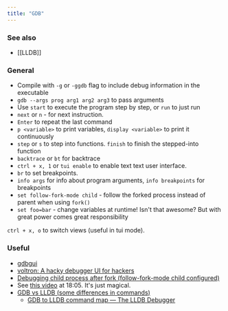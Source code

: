 ```yaml
---
title: "GDB"
---
```


### See also
- [[LLDB]]

### General
- Compile with `-g` or `-ggdb` flag to include debug information in the executable
- `gdb --args prog arg1 arg2 arg3` to pass arguments
- Use `start` to execute the program step by step, or `run` to just run
- `next` or `n` - for next instruction. 
- `Enter` to repeat the last command
- `p <variable>` to print variables, `display <variable>` to print it continuously
- `step` or `s` to step into functions. `finish` to finish the stepped-into function
- `backtrace` or `bt` for backtrace
- `ctrl + x, 1` or `tui enable` to enable text text user interface.
- `br` to set breakpoints.
- `info args` for info about program arguments, `info breakpoints` for breakpoints
- `set follow-fork-mode child` - follow the forked process instead of parent when using `fork()`
- `set foo=bar` - change variables at runtime! Isn't that awesome? But with great power comes great responsibility

`ctrl + x, o` to switch views (useful in tui mode).
### Useful
- [gdbgui](https://www.gdbgui.com/)
- [voltron: A hacky debugger UI for hackers](https://github.com/snare/voltron)
- [Debugging child process after fork (follow-fork-mode child configured)](https://stackoverflow.com/questions/15126925/)
- See [this video](https://www.youtube.com/watch?v=sZ8GJ1TiMdk) at 18:05. It's just magical.
- [GDB vs LLDB (some differences in commands)](https://aaronbloomfield.github.io/pdr/docs/gdb_vs_lldb.html)
	- [GDB to LLDB command map — The LLDB Debugger](https://lldb.llvm.org/use/map.html)
